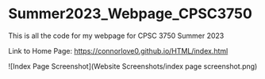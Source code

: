 # Summer2023_Webpage_CPSC3750
This is all the code for my webpage for CPSC 3750 Summer 2023

Link to Home Page: https://connorlove0.github.io/HTML/index.html

![Index Page Screenshot](Website Screenshots/index page screenshot.png)
